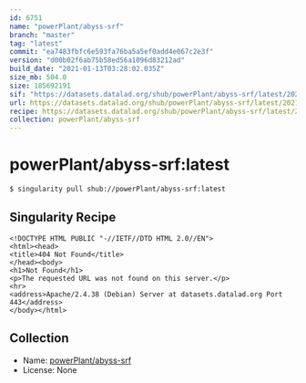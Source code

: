 ```yaml
---
id: 6751
name: "powerPlant/abyss-srf"
branch: "master"
tag: "latest"
commit: "ea7483fbfc6e593fa76ba5a5ef0add4e067c2e3f"
version: "d00b02f6ab75b58ed56a1096d83212ad"
build_date: "2021-01-13T03:28:02.035Z"
size_mb: 504.0
size: 185692191
sif: "https://datasets.datalad.org/shub/powerPlant/abyss-srf/latest/2021-01-13-ea7483fb-d00b02f6/d00b02f6ab75b58ed56a1096d83212ad.sif"
url: https://datasets.datalad.org/shub/powerPlant/abyss-srf/latest/2021-01-13-ea7483fb-d00b02f6/
recipe: https://datasets.datalad.org/shub/powerPlant/abyss-srf/latest/2021-01-13-ea7483fb-d00b02f6/Singularity
collection: powerPlant/abyss-srf
---
```


# powerPlant/abyss-srf:latest

```bash
$ singularity pull shub://powerPlant/abyss-srf:latest
```

## Singularity Recipe

```singularity
<!DOCTYPE HTML PUBLIC "-//IETF//DTD HTML 2.0//EN">
<html><head>
<title>404 Not Found</title>
</head><body>
<h1>Not Found</h1>
<p>The requested URL was not found on this server.</p>
<hr>
<address>Apache/2.4.38 (Debian) Server at datasets.datalad.org Port 443</address>
</body></html>
```

## Collection

 - Name: [powerPlant/abyss-srf](https://github.com/powerPlant/abyss-srf)
 - License: None

